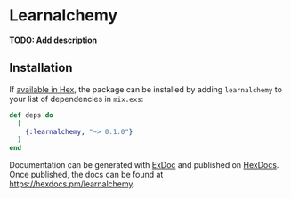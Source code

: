# Learnalchemy

**TODO: Add description**

## Installation

If [available in Hex](https://hex.pm/docs/publish), the package can be installed
by adding `learnalchemy` to your list of dependencies in `mix.exs`:

```elixir
def deps do
  [
    {:learnalchemy, "~> 0.1.0"}
  ]
end
```

Documentation can be generated with [ExDoc](https://github.com/elixir-lang/ex_doc)
and published on [HexDocs](https://hexdocs.pm). Once published, the docs can
be found at <https://hexdocs.pm/learnalchemy>.

